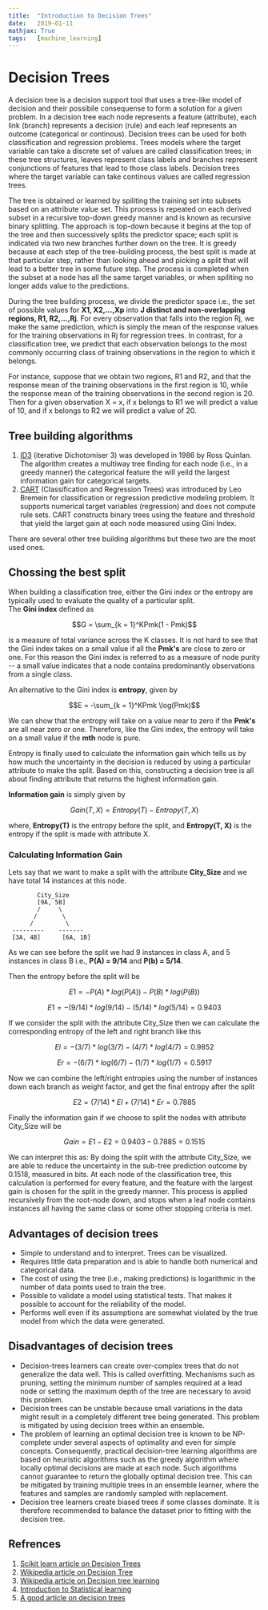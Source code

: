 ```yaml
---
title: 	"Introduction to Decision Trees"
date: 	2019-01-11
mathjax: True
tags: 	[machine_learning]
---
```


# Decision Trees
A decision tree is a decision support tool that uses a tree-like model of decision and their possibile consequense to form a solution for a given problem. In a decision tree each node represents a feature (attribute), each link (branch) represents a decision (rule) and each leaf represents an outcome (categorical or continous). Decision trees can be used for both classification and regression problems. Trees models where the target variable can take a discrete set of values are called classification trees; in these tree structures, leaves represent class labels and branches represent conjunctions of features that lead to those class labels. Decision trees where the target variable can take continous values are called regression trees. 

The tree is obtained or learned by spiliting the training set into subsets based on an attribute value set. This process is repeated on each derived subset in a recursive top-down greedy manner and is known as recursive binary splitting. The approach is top-down because it begins at the top of the tree and then successively splits the predictor space; each split is indicated via two new branches further down on the tree. It is greedy because at each step of the tree-building process, the best split is made at that particular step, rather than looking ahead and picking a split that will lead to a better tree in some future step. The process is completed when the subset at a node has all the same target variables, or when spiliting no longer adds value to the predictions.

During the tree building process, we divide the predictor space i.e., the set of possible values for **X1, X2,...,Xp** into **J distinct and non-overlapping regions, R1, R2,...,Rj**. For every observation that falls into the region Rj, we make the same prediction, which is simply the mean of the response values for the training observations in Rj for regression trees. In contrast, for a classification tree, we predict that each observation belongs to the most commonly occurring class of training observations in the region to which it belongs.  

For instance, suppose that we obtain two regions, R1 and R2, and that the response mean of the training observations in the first region is 10, while the response mean of the training observations in the second region is 20. Then for a given observation X = x, if x belongs to R1 we will predict a value of 10, and if x belongs to R2 we will predict a value of 20.

## Tree building algorithms
1. [ID3](https://en.wikipedia.org/wiki/ID3_algorithm) (iterative Dichotomiser 3) was developed in 1986 by Ross Quinlan. The algorithm creates a multiway tree finding for each node (i.e., in a greedy manner) the categorical feature the will yeild the largest information gain for categorical targets.
2. [CART](https://machinelearningmastery.com/classification-and-regression-trees-for-machine-learning/) (Classification and Regression Trees) was introduced by Leo Bremein for classification or regression predictive modeling problem. It supports numerical target variables (regression) and does not compute rule sets. CART constructs binary trees using the feature and threshold that yield the larget gain at each node measured using Gini Index.

There are several other tree building algorithms but these two are the most used ones.

## Chossing the best split
When building a classification tree, either the Gini index or the entropy are typically used to evaluate the quality of a particular split.  
The **Gini index** defined as

$$G = \sum_{k = 1}^KPmk(1 - Pmk)$$

is a measure of total variance across the K classes. It is not hard to see that the Gini index takes on a small value if all the **Pmk's** are close to zero or one. For this reason the Gini index is referred to as a measure of node purity -- a small value indicates that a node contains predominantly observations from a single class.

An alternative to the Gini index is **entropy**, given by

$$E = -\sum_{k = 1}^KPmk \log(Pmk)$$

We can show that the entropy will take on a value near to zero if the **Pmk's** are all near zero or one. Therefore, like the Gini index, the entropy will take on a small value if the **mth** node is pure.

Entropy is finally used to calculate the information gain which tells us by how much the uncertainty in the decision is reduced by using a particular attribute to make the split. 
Based on this, constructing a decision tree is all about finding attribute that returns the highest information gain. 

**Information gain** is simply given by  

$$Gain(T, X) = Entropy(T) - Entropy(T, X)$$

where, **Entropy(T)** is the entropy before the split, and **Entropy(T, X)** is the entropy if the split is made with 
attribute X.

### Calculating Information Gain 
Lets say that we want to make a split with the attribute **City_Size** and we have total 14 instances at this node.
            
            City_Size
            [9A, 5B]
            /     \
           /       \
          /         \
     ---------    -------
     [3A, 4B]      [6A, 1B]
     
As we can see before the split we had 9 instances in class A, and 5 instances in class B i.e., **P(A) = 9/14** and **P(b) = 5/14**. 

Then the entropy before the split will be 

$$E1 = -P(A)*log(P(A)) - P(B)*log(P(B))$$ 

$$E1= -(9/14)*log(9/14) - (5/14)*log(5/14) = 0.9403$$  

If we consider the split with the attribute City_Size then we can calculate the corresponding entropy of the left and right branch like this

$$El = -(3/7)*log(3/7) - (4/7)*log(4/7) = 0.9852$$ 

$$Er = -(6/7)*log(6/7) - (1/7)*log(1/7) = 0.5917$$

Now we can combine the left/right entropies using the number of instances down each branch as weight factor, and get the final entropy after the split

$$E2 = (7/14) * El + (7/14) * Er = 0.7885$$

Finally the information gain if we choose to split the nodes with attribute City_Size will be 

$$Gain = E1 - E2 = 0.9403 - 0.7885 = 0.1515$$

We can interpret this as: By doing the split with the attribute City_Size, we are able to reduce the uncertainty in the sub-tree prediction outcome by 0.1518, measured in bits. At each node of the classification tree, this calculation is performed for every feature, and the feature with the largest gain is chosen for the split in the greedy manner. This process is applied recursively from the root-node down, and stops when a leaf node contains instances all having the same class or some other stopping criteria is met.

## Advantages of decision trees
- Simple to understand and to interpret. Trees can be visualized.
- Requires little data preparation and is able to handle both numerical and categorical data.
- The cost of using the tree (i.e., making predictions) is logarithmic in the number of data points used to train the tree.
- Possible to validate a model using statistical tests. That makes it possible to account for the reliability of the model.
- Performs well even if its assumptions are somewhat violated by the true model from which the data were generated.

## Disadvantages of decision trees
- Decision-trees learners can create over-complex trees that do not generalize the data well. This is called overfitting. Mechanisms such as pruning, setting the minimum number of samples required at a lead node or setting the maximum depth of the tree are necessary to avoid this problem.
- Decision trees can be unstable because small variations in the data might result in a completely different tree being generated. This problem is mitigated by using decision trees within an ensemble.
- The problem of learning an optimal decision tree is known to be NP-complete under several aspects of optimality and even for simple concepts. Consequently, practical decision-tree learning algorithms are based on heuristic algorithms such as the greedy algorithm where locally optimal decisions are made at each node. Such algorithms cannot guarantee to return the globally optimal decision tree. This can be mitigated by training multiple trees in an ensemble learner, where the features and samples are randomly sampled with replacement.
- Decision tree learners create biased trees if some classes dominate. It is therefore recommended to balance the dataset prior to fitting with the decision tree.

## Refrences
1. [Scikit learn article on Decision Trees](https://scikit-learn.org/stable/modules/tree.html)
2. [Wikipedia article on Decision Tree](https://en.wikipedia.org/wiki/Decision_tree)
3. [Wikipedia article on Decision tree learning](https://en.wikipedia.org/wiki/Decision_tree_learning)
4. [Introduction to Statistical learning](http://auapps.american.edu/alberto/www/analytics/islrlectures.html)
5. [A good article on decision trees](https://www.saedsayad.com/decision_tree.htm)
